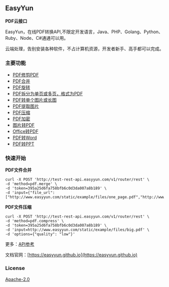 ## EasyYun

**PDF云接口**

EasyYun，在线PDF转换API,不限定开发语言，Java、PHP、Golang、Python、Ruby、Node、C#通通可以用。

云端处理，告别安装各种软件，不占计算机资源，开发者新手、高手都可以完成。

### **主要功能**

- [PDF修剪PDF](https://easyyun.github.io/api/pdf.trim.html)
- [PDF合并](https://easyyun.github.io/api/pdf.merge.html)
- [PDF旋转](https://easyyun.github.io/api/pdf.rotate.html)
- [PDF拆分为单页或多页，格式为PDF](https://easyyun.github.io/api/pdf.split-to-pdf.html)
- [PDF转单个图片或长图](https://easyyun.github.io/api/pdf.split-to-image.html)
- [PDF提取图片](https://easyyun.github.io/api/pdf.pdf-extract-image.html)
- [PDF压缩](https://easyyun.github.io/api/pdf.compress.html)
- [PDF加密](https://easyyun.github.io/api/pdf.encrypt.html)
- [图片转PDF](https://easyyun.github.io/api/pdf.image-to-pdf.html)
- [Office转PDF](https://easyyun.github.io/api/pdf.offcie-to-pdf.html)
- [PDF转Word](https://easyyun.github.io/api/pdf.pdf-to-doc.html)
- [PDF转PPT](https://easyyun.github.io/api/pdf.pdf-to-pptx.html)


### **快速开始**

**PDF文件合并**

```shell
curl -X POST 'http://test-rest-api.easyyun.com/v1/router/rest' \
-d 'method=pdf.merge' \
-d 'token=395a25d6fa758bfb6c0d3da007a8b189' \
-d 'input={"file_url":["http://www.easyyun.com/static/example/files/one_page.pdf","http://www.easyyun.com/static/example/files/two_pages.pdf"]}'
```


**PDF文件压缩**

```shell
curl -X POST 'http://test-rest-api.easyyun.com/v1/router/rest' \
-d 'method=pdf.compress' \
-d 'token=395a25d6fa758bfb6c0d3da007a8b189' \
-d 'input=http://www.easyyun.com/static/example/files/big.pdf' \
-d 'options={"quality": "low"}'
```

更多：[API参考](https://easyyun.github.io/api/base.html)

文档官网：[https://easyyun.github.io](https://easyyun.github.io)

### License

[Apache-2.0](https://www.apache.org/licenses/LICENSE-2.0)


